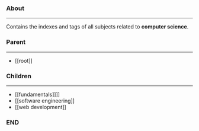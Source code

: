 ### About
---
Contains the indexes and tags of all subjects related to **computer science**.

### Parent
---
- [[root]]

### Children
---
- [[fundamentals]]]]
- [[software engineering]]
- [[web development]]

### END

